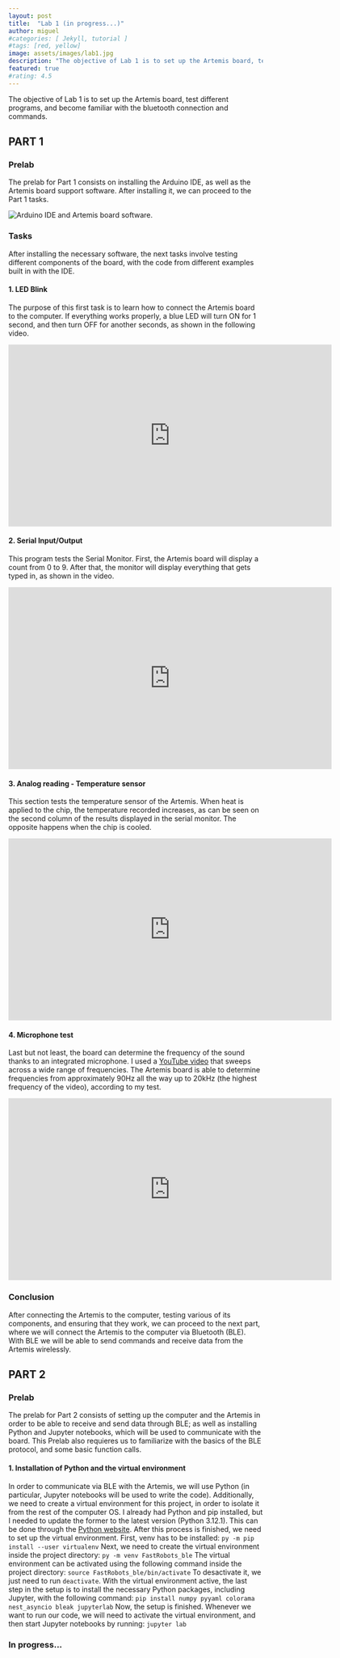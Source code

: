 ```yaml
---
layout: post
title:  "Lab 1 (in progress...)"
author: miguel
#categories: [ Jekyll, tutorial ]
#tags: [red, yellow]
image: assets/images/lab1.jpg
description: "The objective of Lab 1 is to set up the Artemis board, test different programs, and become familiar with the bluetooth connection and commands."
featured: true
#rating: 4.5
---
```

The objective of Lab 1 is to set up the Artemis board, test different programs, and become familiar with the bluetooth connection and commands.

## PART 1

### Prelab

The prelab for Part 1 consists on installing the Arduino IDE, as well as the Artemis board support software. After installing it, we can proceed to the Part 1 tasks.

<img src="{{ site.baseurl }}/assets/images/lab1/arduino_ide.png" alt="Arduino IDE and Artemis board software.">

### Tasks
After installing the necessary software, the next tasks involve testing different components of the board, with the code from different examples built in with the IDE.

#### 1. LED Blink
The purpose of this first task is to learn how to connect the Artemis board to the computer. If everything works properly, a blue LED will turn ON for 1 second, and then turn OFF for another seconds, as shown in the following video.

<iframe width="640" height="360" frameborder="0" allowfullscreen
src="https://www.youtube.com/embed/DbYCCSf4rew">
</iframe>

#### 2. Serial Input/Output

This program tests the Serial Monitor. First, the Artemis board will display a count from 0 to 9. After that, the monitor will display everything that gets typed in, as shown in the video.

<iframe width="640" height="360" frameborder="0" allowfullscreen
src="https://www.youtube.com/embed/7E5yPQlBA0Q">
</iframe>

#### 3. Analog reading - Temperature sensor
This section tests the temperature sensor of the Artemis. When heat is applied to the chip, the temperature recorded increases, as can be seen on the second column of the results displayed in the serial monitor. The opposite happens when the chip is cooled.

<iframe width="640" height="360" frameborder="0" allowfullscreen
src="https://www.youtube.com/embed/COTvo0-jLdQ">
</iframe>

#### 4. Microphone test
Last but not least, the board can determine the frequency of the sound thanks to an integrated microphone. I used a <a href="https://www.youtube.com/watch?v=H-iCZElJ8m0" target="_blank">YouTube video</a> that sweeps across a wide range of frequencies. The Artemis board is able to determine frequencies from approximately 90Hz all the way up to 20kHz (the highest frequency of the video), according to my test.

<iframe width="640" height="360" frameborder="0" allowfullscreen
src="https://www.youtube.com/embed/SNBroP2JBns">
</iframe>


### Conclusion
After connecting the Artemis to the computer, testing various of its components, and ensuring that they work, we can proceed to the next part, where we will connect the Artemis to the computer via Bluetooth (BLE). With BLE we will be able to send commands and receive data from the Artemis wirelessly.

## PART 2

### Prelab

The prelab for Part 2 consists of setting up the computer and the Artemis in order to be able to receive and send data through BLE; as well as installing Python and Jupyter notebooks, which will be used to communicate with the board. This Prelab also requieres us to familiarize with the basics of the BLE protocol, and some basic function calls.

#### 1. Installation of Python and the virtual environment

In order to communicate via BLE with the Artemis, we will use Python (in particular, Jupyter notebooks will be used to write the code). Additionally, we need to create a virtual environment for this project, in order to isolate it from the rest of the computer OS. I already had Python and pip installed, but I needed to update the former to the latest version (Python 3.12.1). This can be done through the <a href="hhttps://www.python.org/downloads/" target="_blank">Python website</a>. 
After this process is finished, we need to set up the virtual environment. First, venv has to be installed:
``
py -m pip install --user virtualenv
``
Next, we need to create the virtual environment inside the project directory:
``
py -m venv FastRobots_ble
``
The virtual environment can be activated using the following command inside the project directory:
``
source FastRobots_ble/bin/activate
``
To desactivate it, we just need to run ``deactivate``. With the virtual environment active, the last step in the setup is to install the necessary Python packages, including Jupyter, with the following command:
``
pip install numpy pyyaml colorama nest_asyncio bleak jupyterlab
``
Now, the setup is finished. Whenever we want to run our code, we will need to activate the virtual environment, and then start Jupyter notebooks by running:
``
jupyter lab
``


### In progress...
